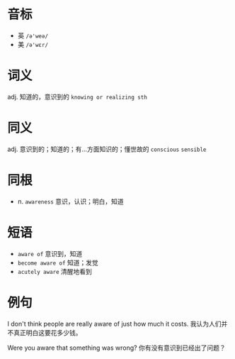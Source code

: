 # 音标

- 英 `/ə'weə/`
- 美 `/ə'wɛr/`

# 词义

adj. 知道的，意识到的
`knowing or realizing sth`

# 同义

adj. 意识到的；知道的；有…方面知识的；懂世故的
`conscious` `sensible`

# 同根

- n. `awareness` 意识，认识；明白，知道

# 短语

- `aware of` 意识到，知道
- `become aware of` 知道；发觉
- `acutely aware` 清醒地看到

# 例句

I don't think people are really aware of just how much it costs.
我认为人们并不真正明白这要花多少钱。

Were you aware that something was wrong?
你有没有意识到已经出了问题？


